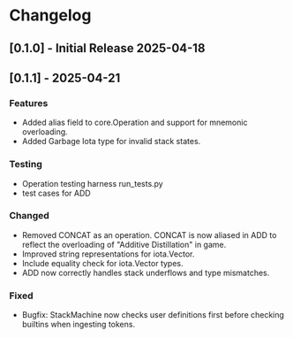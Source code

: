 # Changelog
## [0.1.0] - Initial Release 2025-04-18
## [0.1.1] - 2025-04-21
### Features
* Added alias field to core.Operation and support for mnemonic overloading.
* Added Garbage Iota type for invalid stack states.

### Testing
* Operation testing harness run_tests.py 
* test cases for ADD

### Changed
* Removed CONCAT as an operation. CONCAT is now aliased in ADD to reflect the overloading of "Additive Distillation" in game.
* Improved string representations for iota.Vector.
* Include equality check for iota.Vector types.
* ADD now correctly handles stack underflows and type mismatches.

### Fixed
* Bugfix: StackMachine now checks user definitions first before checking builtins when ingesting tokens.